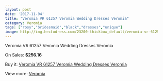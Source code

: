 ```yaml
---
layout: post
date: '2017-11-04'
title: "Veromia VR 61257 Veromia Wedding Dresses Veromia"
category: Veromia
tags: ["rosy","bridesmaid","black","dresses","unique"]
image: http://img.hectodress.com/23200-thickbox_default/veromia-vr-61257-veromia-wedding-dresses-veromia.jpg
---
```

Veromia VR 61257 Veromia Wedding Dresses Veromia

On Sales: **$256.16**
<a href="https://www.hectodress.com/veromia/10746-veromia-vr-61257-veromia-wedding-dresses-veromia.html"><amp-img layout="responsive" width="600" height="600" src="//img.hectodress.com/23200-thickbox_default/veromia-vr-61257-veromia-wedding-dresses-veromia.jpg" alt="Veromia VR 61257 Veromia Wedding Dresses Veromia 0" /></a>
<a href="https://www.hectodress.com/veromia/10746-veromia-vr-61257-veromia-wedding-dresses-veromia.html"><amp-img layout="responsive" width="600" height="600" src="//img.hectodress.com/23202-thickbox_default/veromia-vr-61257-veromia-wedding-dresses-veromia.jpg" alt="Veromia VR 61257 Veromia Wedding Dresses Veromia 1" /></a>
<a href="https://www.hectodress.com/veromia/10746-veromia-vr-61257-veromia-wedding-dresses-veromia.html"><amp-img layout="responsive" width="600" height="600" src="//img.hectodress.com/23201-thickbox_default/veromia-vr-61257-veromia-wedding-dresses-veromia.jpg" alt="Veromia VR 61257 Veromia Wedding Dresses Veromia 2" /></a>

Buy it: [Veromia VR 61257 Veromia Wedding Dresses Veromia](https://www.hectodress.com/veromia/10746-veromia-vr-61257-veromia-wedding-dresses-veromia.html "Veromia VR 61257 Veromia Wedding Dresses Veromia")

View more: [Veromia](https://www.hectodress.com/171-veromia "Veromia")